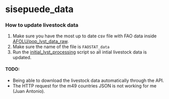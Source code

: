 # sisepuede_data

### How to update livestock data
1. Make sure you have the most up to date csv file with FAO data inside [AFOLU/pop_lvst_data_raw](AFOLU/pop_lvst_data_raw).
2. Make sure the name of the file is `FAOSTAT_data`
2. Run the [initial_lvst_processing](data_processing_scripts.AFOLU/intial_lvst_processing.py) script so all intial livestock data is updated.

#### TODO:
- Being able to download the livestock data automatically through the API.
- The HTTP request for the m49 countries JSON is not working for me (Juan Antonio).